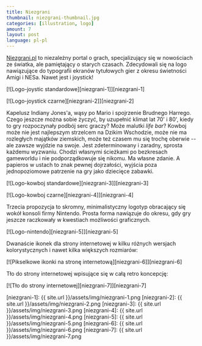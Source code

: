 ```yaml
---
title: Niezgrani
thumbnail: niezgrani-thumbnail.jpg
categories: [illustration, logo]
amount: 7
layout: post
language: pl-pl
---
```


[Niezgrani.pl](http://niezgrani.pl) to niezależny portal o grach, specjalizujący się w nowościach ze światka, ale pamiętający o starych czasach. Zdecydowali się na logo nawiązujące do typografii ekranów tytułowych gier z okresu świetności Amigi i NESa. Nawet jest i joystick!

[![Logo-joystic standardowe][niezgrani-1]][niezgrani-1]

[![Logo-joystick czarne][niezgrani-2]][niezgrani-2]

Kapelusz Indiany Jones'a, wąsy po Mario i spojrzenie Brudnego Harrego. Czego jeszcze można sobie życzyć, by uzupełnić klimat lat 70' i 80', kiedy to gry rozpoczynały podbój serc graczy? Może malutki _life bar_? Kowboj może nie jest najlepszym strzelcem na Dzikim Wschodzie, może nie ma rozległych majątków ziemskich, może też czasem mu się trochę oberwie -- ale zawsze wyjdzie na swoje. Jest zdeterminowany i zaradny, sprosta każdemu wyzwaniu. Chodzi własnymi ścieżkami po bezkresach gameworldu i nie podporządkowuje się nikomu. Ma własne zdanie. A papieros w ustach to znak pewnej dojrzałości, wyjścia poza jednopoziomowe patrzenie na gry jako dziecięce zabawki.

[![Logo-kowboj standardowe][niezgrani-3]][niezgrani-3]

[![Logo-kowboj czarne][niezgrani-4]][niezgrani-4]

Trzecia propozycja to skromny, minimalistyczny logotyp obracający się wokół konsoli firmy Nintendo. Prosta forma nawiązuje do okresu, gdy gry jeszcze raczkowały w kwestiach możliwości graficznych.

[![Logo-nintendo][niezgrani-5]][niezgrani-5]

Dwanaście ikonek dla strony internetowej w kilku różnych wersjach kolorystycznych i nawet kilka większych rozmiarów:

[![Pikselkowe ikonki na stronę internetową][niezgrani-6]][niezgrani-6]

Tło do strony internetowej wpisujące się w całą retro koncepcję:

[![Tło do strony internetowej][niezgrani-7]][niezgrani-7]

[niezgrani-1]: {{ site.url }}/assets/img/niezgrani-1.png
[niezgrani-2]: {{ site.url }}/assets/img/niezgrani-2.png
[niezgrani-3]: {{ site.url }}/assets/img/niezgrani-3.png
[niezgrani-4]: {{ site.url }}/assets/img/niezgrani-4.png
[niezgrani-5]: {{ site.url }}/assets/img/niezgrani-5.png
[niezgrani-6]: {{ site.url }}/assets/img/niezgrani-6.png
[niezgrani-7]: {{ site.url }}/assets/img/niezgrani-7.png